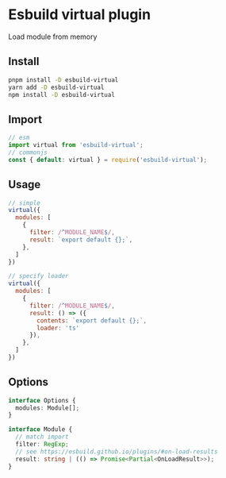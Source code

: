 # Esbuild virtual plugin

Load module from memory

## Install

```bash
pnpm install -D esbuild-virtual
yarn add -D esbuild-virtual
npm install -D esbuild-virtual
```

## Import

```js
// esm
import virtual from 'esbuild-virtual';
// commonjs
const { default: virtual } = require('esbuild-virtual');
```

## Usage

```js
// simple
virtual({
  modules: [
    {
      filter: /^MODULE_NAME$/,
      result: `export default {};`,
    },
  ]
})

// specify loader
virtual({
  modules: [
    {
      filter: /^MODULE_NAME$/,
      result: () => ({
        contents: `export default {};`,
        loader: 'ts'
      }),
    },
  ]
})
```

## Options

```ts
interface Options {
  modules: Module[];
}

interface Module {
  // match import
  filter: RegExp;
  // see https://esbuild.github.io/plugins/#on-load-results
  result: string | (() => Promise<Partial<OnLoadResult>>);
}
```
